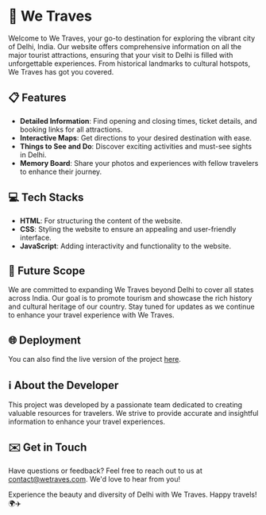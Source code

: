 # 🌟 **We Traves**

Welcome to We Traves, your go-to destination for exploring the vibrant city of Delhi, India. Our website offers comprehensive information on all the major tourist attractions, ensuring that your visit to Delhi is filled with unforgettable experiences. From historical landmarks to cultural hotspots, We Traves has got you covered.

## 📋 **Features**
- **Detailed Information**: Find opening and closing times, ticket details, and booking links for all attractions.
- **Interactive Maps**: Get directions to your desired destination with ease.
- **Things to See and Do**: Discover exciting activities and must-see sights in Delhi.
- **Memory Board**: Share your photos and experiences with fellow travelers to enhance their journey.

## 💻 **Tech Stacks**
- **HTML**: For structuring the content of the website.
- **CSS**: Styling the website to ensure an appealing and user-friendly interface.
- **JavaScript**: Adding interactivity and functionality to the website.

## 🚀 **Future Scope**
We are committed to expanding We Traves beyond Delhi to cover all states across India. Our goal is to promote tourism and showcase the rich history and cultural heritage of our country. Stay tuned for updates as we continue to enhance your travel experience with We Traves.

## 🌐 **Deployment**
You can also find the live version of the project [here](https://regalscout.github.io/Hack-JMi/).
## ℹ️ **About the Developer**
This project was developed by a passionate team dedicated to creating valuable resources for travelers. We strive to provide accurate and insightful information to enhance your travel experiences.

## ✉️ **Get in Touch**
Have questions or feedback? Feel free to reach out to us at [contact@wetraves.com](mailto:contact@wetraves.com). We'd love to hear from you!

Experience the beauty and diversity of Delhi with We Traves. Happy travels! 🌍✈️
